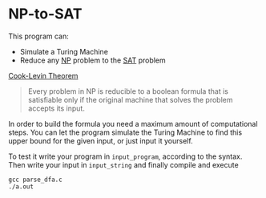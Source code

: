 # NP-to-SAT

This program can:
* Simulate a Turing Machine
* Reduce any [NP](https://en.wikipedia.org/wiki/NP_(complexity)) problem to the [SAT](https://en.wikipedia.org/wiki/Boolean_satisfiability_problem) problem

[Cook-Levin Theorem](https://en.wikipedia.org/wiki/Cook%E2%80%93Levin_theorem)

> Every problem in NP is reducible to a boolean formula that is satisfiable only if the original machine that solves the problem 
> accepts its input.

In order to build the formula you need a maximum amount of computational steps. You can let the program simulate the Turing Machine to find this upper bound for the given input, or just input it yourself.

To test it write your program in `input_program`, according to the syntax.
Then write your input in `input_string` and finally compile and execute
```
gcc parse_dfa.c
./a.out
```
